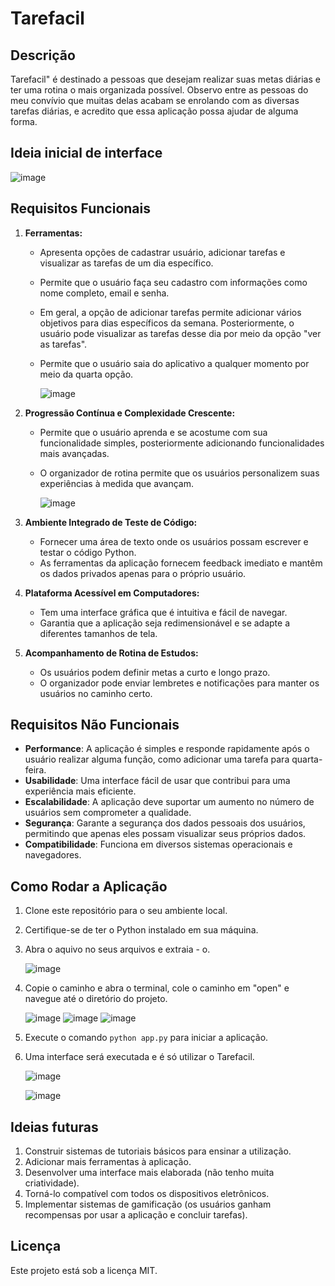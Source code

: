 # Tarefacil

## Descrição

Tarefacil" é destinado a pessoas que desejam realizar suas metas diárias e ter uma rotina o mais organizada possível. Observo entre as pessoas do meu convívio que muitas delas acabam se enrolando com as diversas tarefas diárias, e acredito que essa aplicação possa ajudar de alguma forma.

## Ideia inicial de interface

![image](https://github.com/nicolastz10/Projeto-Integrador/assets/142109256/8adb577e-153f-4902-9ce1-f2397c89ac5c)

## Requisitos Funcionais

1. **Ferramentas:**
    - Apresenta opções de cadastrar usuário, adicionar tarefas e visualizar as tarefas de um dia específico.
    - Permite que o usuário faça seu cadastro com informações como nome completo, email e senha.
    - Em geral, a opção de adicionar tarefas permite adicionar vários objetivos para dias específicos da semana. Posteriormente, o usuário pode visualizar as tarefas desse dia por meio da opção "ver as tarefas".
    - Permite que o usuário saia do aplicativo a qualquer momento por meio da quarta opção.
  
       ![image](https://github.com/nicolastz10/Projeto-Integrador/assets/142109256/c5ad60ab-b20b-4468-ae31-e88109b4f0af)

2. **Progressão Contínua e Complexidade Crescente:**
   - Permite que o usuário aprenda e se acostume com sua funcionalidade simples, posteriormente adicionando funcionalidades mais avançadas.
   - O organizador de rotina permite que os usuários personalizem suas experiências à medida que avançam.
  
     ![image](https://github.com/nicolastz10/Projeto-Integrador/assets/142109256/9c34ec4d-28cd-4648-a283-5aecb9bfe7cf)

3. **Ambiente Integrado de Teste de Código:**
   - Fornecer uma área de texto onde os usuários possam escrever e testar o código Python.
   - As ferramentas da aplicação fornecem feedback imediato e mantêm os dados privados apenas para o próprio usuário.

4. **Plataforma Acessível em Computadores:**
   - Tem uma interface gráfica que é intuitiva e fácil de navegar.
   - Garantia que a aplicação seja redimensionável e se adapte a diferentes tamanhos de tela.

5. **Acompanhamento de Rotina de Estudos:**
   - Os usuários podem definir metas a curto e longo prazo.
   - O organizador pode enviar lembretes e notificações para manter os usuários no caminho certo.


## Requisitos Não Funcionais

- **Performance**: A aplicação é simples e responde rapidamente após o usuário realizar alguma função, como adicionar uma tarefa para quarta-feira.
- **Usabilidade**: Uma interface fácil de usar que contribui para uma experiência mais eficiente.
- **Escalabilidade**: A aplicação deve suportar um aumento no número de usuários sem comprometer a qualidade.
- **Segurança**: Garante a segurança dos dados pessoais dos usuários, permitindo que apenas eles possam visualizar seus próprios dados.
- **Compatibilidade**: Funciona em diversos sistemas operacionais e navegadores.

## Como Rodar a Aplicação

1. Clone este repositório para o seu ambiente local.
2. Certifique-se de ter o Python instalado em sua máquina.
3. Abra o aquivo no seus arquivos e extraia - o.

    ![image](https://github.com/nicolastz10/Projeto-Integrador/assets/142109256/770137e9-e876-459c-93f6-7aa0a040b4fe)

5. Copie o caminho e abra o terminal, cole o caminho em "open" e navegue até o diretório do projeto.

    ![image](https://github.com/nicolastz10/Projeto-Integrador/assets/142109256/cbc40e2f-6fe0-4c2d-8229-eba1ca826519)
    ![image](https://github.com/nicolastz10/Projeto-Integrador/assets/142109256/693fa940-9907-4200-b75d-9dc898d9ceda)
    ![image](https://github.com/nicolastz10/Projeto-Integrador/assets/142109256/a88d3c40-3634-432e-8816-573413525065)

6. Execute o comando `python app.py` para iniciar a aplicação.
7. Uma interface será executada e é só utilizar o Tarefacil.

   ![image](https://github.com/nicolastz10/Projeto-Integrador/assets/142109256/48c8b34c-35bb-47c6-8d71-17636db97604)

   ![image](https://github.com/nicolastz10/Projeto-Integrador/assets/142109256/7320b5e2-827d-41fe-97d4-0e7b299730b5)

## Ideias futuras

1. Construir sistemas de tutoriais básicos para ensinar a utilização.
2. Adicionar mais ferramentas à aplicação.
3. Desenvolver uma interface mais elaborada (não tenho muita criatividade).
4. Torná-lo compatível com todos os dispositivos eletrônicos.
5. Implementar sistemas de gamificação (os usuários ganham recompensas por usar a aplicação e concluir tarefas).

## Licença

Este projeto está sob a licença MIT.
